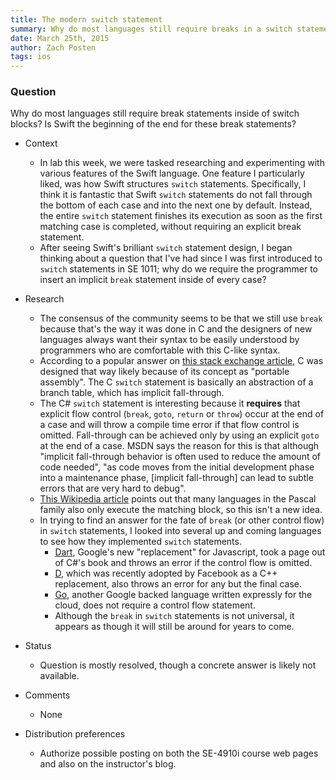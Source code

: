 ```yaml
---
title: The modern switch statement
summary: Why do most languages still require breaks in a switch statement?
date: March 25th, 2015
author: Zach Posten
tags: ios
---
```


### Question

Why do most languages still require break statements inside of switch blocks?  Is Swift the beginning of the end for these break statements?

*	Context
	*	In lab this week, we were tasked researching and experimenting with various features of the Swift language.  One feature I particularly liked, was how Swift structures `switch` statements.  Specifically, I think it is fantastic that Swift `switch` statements do not fall through the bottom of each case and into the next one by default.  Instead, the entire `switch` statement finishes its execution as soon as the first matching case is completed, without requiring an explicit break statement.
	*	After seeing Swift's brilliant `switch` statement design, I began thinking about a question that I've had since I was first introduced to `switch` statements in SE 1011; why do we require the programmer to insert an implicit `break` statement inside of every case?

*	Research
	*	The consensus of the community seems to be that we still use `break` because that's the way it was done in C and the designers of new languages always want their syntax to be easily understood by programmers who are comfortable with this C-like syntax.
	*	According to a popular answer on [this stack exchange article](http://programmers.stackexchange.com/questions/162574/why-do-we-have-to-use-break-in-switch), C was designed that way likely because of its concept as "portable assembly".  The C `switch` statement is basically an abstraction of a branch table, which has implicit fall-through.
	*	The C# `switch` statement is interesting because it **requires** that explicit flow control (`break`, `goto`, `return` or `throw`) occur at the end of a case and will throw a compile time error if that flow control is omitted.  Fall-through can be achieved only by using an explicit `goto` at the end of a case.  MSDN says the reason for this is that although "implicit fall-through behavior is often used to reduce the amount of code needed", "as code moves from the initial development phase into a maintenance phase, [implicit fall-through] can lead to subtle errors that are very hard to debug".
	*	[This Wikipedia article](http://en.wikipedia.org/wiki/Switch_statement) points out that many languages in the Pascal family also only execute the matching block, so this isn't a new idea.
	*	In trying to find an answer for the fate of `break` (or other control flow) in `switch` statements, I looked into several up and coming languages to see how they implemented `switch` statements.
		*	[Dart](https://www.dartlang.org/dart-tips/dart-tips-ep-8.html), Google's new "replacement" for Javascript, took a page out of C#'s book and throws an error if the control flow is omitted.
		*	[D](http://dlang.org/statement.html#SwitchStatement), which was recently adopted by Facebook as a C++ replacement, also throws an error for any but the final case.
		*	[Go](https://golang.org/ref/spec#Switch_statements), another Google backed language written expressly for the cloud, does not require a control flow statement.
		*	Although the `break` in `switch` statements is not universal, it appears as though it will still be around for years to come.

*	Status
	*	Question is mostly resolved, though a concrete answer is likely not available.

*	Comments
	*	None

*	Distribution preferences
	*	Authorize possible posting on both the SE-4910i course web pages and also on the instructor's blog.
